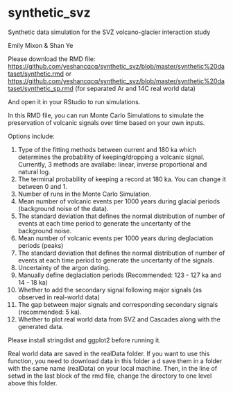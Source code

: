 # synthetic_svz
Synthetic data simulation for the SVZ volcano-glacier interaction study

Emily Mixon & Shan Ye

Please download the RMD file:
https://github.com/yeshancqcq/synthetic_svz/blob/master/synthetic%20dataset/synthetic.rmd 
or
https://github.com/yeshancqcq/synthetic_svz/blob/master/synthetic%20dataset/synthetic_sp.rmd (for separated Ar and 14C real world data)

And open it in your RStudio to run simulations.

In this RMD file, you can run Monte Carlo Simulations to simulate the preservation of volcanic signals over time based on your own inputs.

Options include:
1. Type of the fitting methods between current and 180 ka which determines the probability of keeping/dropping a volcanic signal. Currently, 3 methods are availabe: linear, inverse proportional and natural log.
2. The terminal probability of keeping a record at 180 ka. You can change it between 0 and 1.
3. Number of runs in the Monte Carlo Simulation.
4. Mean number of volcanic events per 1000 years during glacial periods (background noise of the data).
5. The standard deviation that defines the normal distribution of number of events at each time period to generate the uncertanty of the background noise.
6. Mean number of volcanic events per 1000 years during deglaciation periods (peaks)
7. The standard deviation that defines the normal distribution of number of events at each time period to generate the uncertanty of the signals.
8. Uncertainty of the argon dating.
9. Manually define deglaciation periods (Recommended: 123 - 127 ka and 14 - 18 ka)
10. Whether to add the secondary signal following major signals (as observed in real-world data)
11. The gap between major signals and corresponding secondary signals (recommended: 5 ka).
12. Whether to plot real world data from SVZ and Cascades along with the generated data.

Please install stringdist and ggplot2 before running it.

Real world data are saved in the realData folder. If you want to use this function, you need to download data in this folder a d save them in a folder with the same name (realData) on your local machine. Then, in the line of setwd in the last block of the rmd file, change the directory to one level above this folder. 
